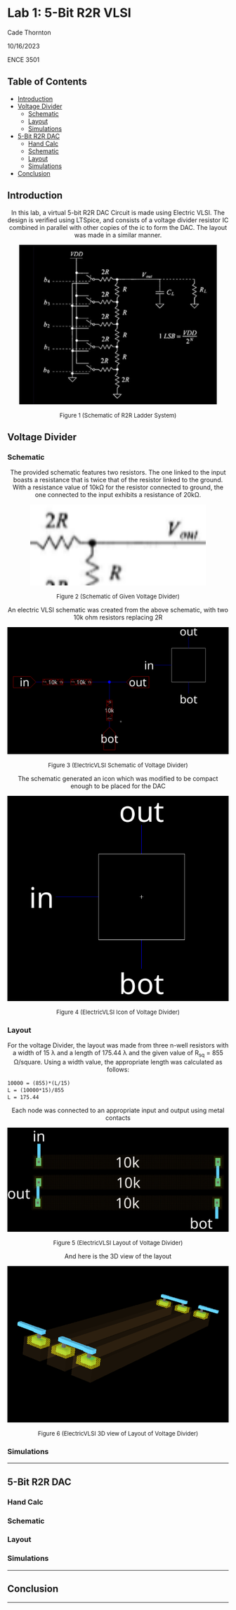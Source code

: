 # Lab 1: 5-Bit R2R VLSI

Cade Thornton

10/16/2023

ENCE 3501

## Table of Contents

+ [Introduction](#Introduction )
+ [Voltage Divider](#VoltageDivider)
    * [Schematic](#Schematic)
    * [Layout](#Layout)
    * [Simulations](#Simulations)
+ [5-Bit R2R DAC](#5-BitR2RDAC)
    * [Hand Calc](#HandCal)
    * [Schematic](#Schematic)
    * [Layout](#Layout)
    * [Simulations](#Simulations)
+ [Conclusion](#Conclusion)

## Introduction 
<p align="center">
In this lab, a  virtual 5-bit R2R DAC Circuit is made using Electric VLSI. The design is verified using LTSpice, and consists of a voltage divider resistor IC combined in parallel with other copies of the ic to form the DAC. The layout was made in a similar manner. 
</p>

<p align="center">
  <img src="5B_R2R_DAC/documentation/5B_R2R_DAC/schematics/lab1DACsch.png" alt="lab1Sch">
</p>
<div align="center">
  <p style="font-size: small;">
    Figure 1 (Schematic of R2R Ladder System)
  </p>
</div>



## Voltage Divider

### Schematic

<p align="center"> 
The provided schematic features two resistors. The one linked to the input boasts a resistance that is twice that of the resistor linked to the ground. With a resistance value of 10kΩ for the resistor connected to ground, the one connected to the input exhibits a resistance of 20kΩ.
</p>

<p align="center">
  <img src="5B_R2R_DAC/documentation/R_Divider/schematics/R_DIVSCH.png" alt="lab1Sch" width="400">
</p>

<div align="center">
  <p style="font-size: small;">
    Figure 2 (Schematic of Given Voltage Divider)
  </p>
</div>

<p align="center"> 
An electric VLSI schematic was created from the above schematic, with two 10k ohm resistors replacing 2R
</p>

<p align="center">
  <img src="5B_R2R_DAC/documentation/R_Divider/schematics/RDIVschematic.png" alt="lab1Sch">
</p>

<div align="center">
  <p style="font-size: small;">
    Figure 3 (ElectricVLSI Schematic of Voltage Divider)
  </p>
</div>

<p align="center"> 
The schematic generated an icon which was modified to be compact enough to be placed for the DAC
</p>

<p align="center">
  <img src="5B_R2R_DAC/documentation/R_Divider/schematics/RIDVicon.png" alt="lab1Sch">
</p>

<div align="center">
  <p style="font-size: small;">
    Figure 4 (ElectricVLSI Icon of Voltage Divider)
  </p>
</div>

</p>

### Layout 

<p align="center"> 
For the voltage Divider, the layout was made from three n-well resistors with a width of 15 &lambda; and a length of 175.44 &lambda; and the given value of R<sub>sq</sub> = 855 &Omega;/square. Using a width value, the appropriate length was calculated as follows:
</p>

```
10000 = (855)*(L/15)
L = (10000*15)/855
L = 175.44 
```
<p align="center">
Each node was connected to an appropriate input and output using metal contacts
</p>

<p align="center">
  <img src="5B_R2R_DAC/documentation/R_Divider/layouts/RDIVlayout.png" alt="lab1Sch">
</p>

<div align="center">
  <p style="font-size: small;">
    Figure 5 (ElectricVLSI Layout of Voltage Divider)
  </p>
</div>

<p align="center">
And here is the 3D view of the layout
</p>

<p align="center">
  <img src="5B_R2R_DAC/documentation/R_Divider/3Dview/RDIVlayout3D.png" alt="lab1Sch">
</p>

<div align="center">
  <p style="font-size: small;">
    Figure 6 (ElectricVLSI 3D view of Layout of Voltage Divider)
  </p>
</div>


### Simulations 

------

## 5-Bit R2R DAC

### Hand Calc
### Schematic 
### Layout 
### Simulations 


-------

## Conclusion

------


